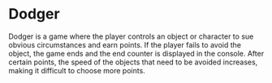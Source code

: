 # Dodger
Dodger is a game where the player controls an object or character to sue obvious circumstances and earn points. If the player fails to avoid the object, the game ends and the end counter is displayed in the console. After certain points, the speed of the objects that need to be avoided increases, making it difficult to choose more points.
